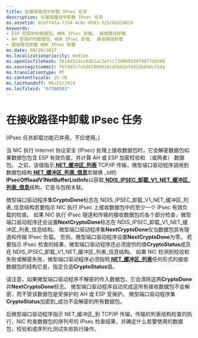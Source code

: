 ```yaml
---
title: 在接收路径中卸载 IPsec 任务
description: 在接收路径中卸载 IPsec 任务
ms.assetid: d1dff4fa-7354-4c8c-8591-223c6b524619
keywords:
- ESP 受保护的数据包，WDK IPsec 卸载、 接收路径卸载
- AH 受保护的数据包，WDK IPsec 卸载、 接收路径卸载
- 接收路径卸载 WDK IPsec 卸载
ms.date: 04/20/2017
ms.localizationpriority: medium
ms.openlocfilehash: 7b19d31dcc8d61ac2efcc7390b9338f90f7db568
ms.sourcegitcommit: fb7d95c7a5d47860918cd3602efdd33b69dcf2da
ms.translationtype: MT
ms.contentlocale: zh-CN
ms.lasthandoff: 06/25/2019
ms.locfileid: "67368503"
---
```

# <a name="offloading-ipsec-tasks-in-the-receive-path"></a>在接收路径中卸载 IPsec 任务

\[IPsec 任务卸载功能已弃用，不应使用。\]




当 NIC 执行 Internet 协议安全 (IPsec) 处理上接收数据包时，它会解密数据包如果数据包包含 ESP 有效负载，并计算 AH 或 ESP 加密校验和 （或两者） 数据包。 之前，该值指示[ **NET\_缓冲区\_列表**](https://docs.microsoft.com/windows-hardware/drivers/ddi/content/ndis/ns-ndis-_net_buffer_list) TCP/IP 传输，微型端口驱动程序调用到数据包结构[ **NET\_缓冲区\_列表\_信息**](https://docs.microsoft.com/windows-hardware/drivers/network/net-buffer-list-info)宏替换 *\_Id*的**IPsecOffloadV1NetBufferListInfo**以获取[ **NDIS\_IPSEC\_卸载\_V1\_NET\_缓冲区\_列表\_信息**](https://docs.microsoft.com/windows-hardware/drivers/ddi/content/ndis/ns-ndis-_ndis_ipsec_offload_v1_net_buffer_list_info)结构，它是与包相关联。

微型端口驱动程序集**CryptoDone**标志在 NDIS\_IPSEC\_卸载\_V1\_NET\_缓冲区\_列表\_信息结构若要指示 NIC 执行 IPsec 上接收数据包中的至少一个 IPsec 有效负载的检查。 如果 NIC 执行 IPsec 隧道和传输的接收数据包的各个部分检查，微型端口驱动程序还会设置**NextCryptoDone**标志在 NDIS\_IPSEC\_卸载\_V1\_NET\_缓冲区\_列表\_信息结构。 微型端口驱动程序集**NextCryptoDone**仅当数据包具有隧道和传输 IPsec 负载。 否则，微型端口驱动程序设置**NextCryptoDone**为零。 若要指示 IPsec 检查的结果，微型端口驱动程序还必须提供的值**CryptoStatus**成员在 NDIS\_IPSEC\_卸载\_V1\_NET\_缓冲区\_列表\_信息结构。 如果 NIC 检测到校验和失败或解密失败，微型端口驱动程序必须指明[ **NET\_缓冲区\_列表**](https://docs.microsoft.com/windows-hardware/drivers/ddi/content/ndis/ns-ndis-_net_buffer_list)任何形式的接收数据包的结构它是，指定合适**CryptoStatus**值。

请注意，如果微型端口驱动程序不解密的传入数据包，它会清除这两**CryptoDone**并**NextCryptoDone**标志。 微型端口驱动程序自动完成这所有接收数据包不会解密，而不管该数据包是受保护的 AH 或 ESP 受保护。 微型端口驱动程序集**CryptoStatus**加密到\_成功不会解密的所有数据包。

后微型端口驱动程序指示 NET\_缓冲区\_到 TCP/IP 传输，传输的列表结构检查的执行，NIC 检查数据包的序列号的 IPsec 检查结果，并确定什么若要使用的数据包，校验和或序列化测试失败执行操作。

 

 





